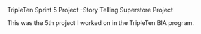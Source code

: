 TripleTen Sprint 5 Project -Story Telling Superstore Project

This was the 5th project I worked on in the TripleTen BIA program.
